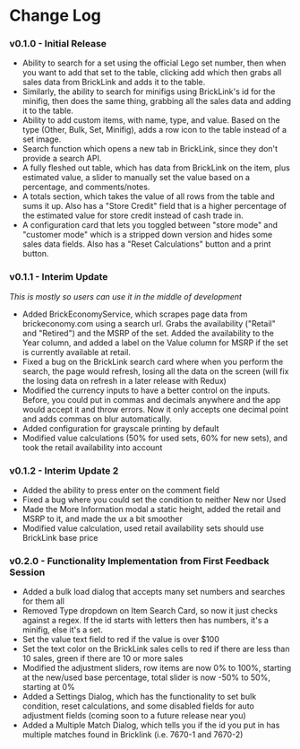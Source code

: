 # Change Log

### v0.1.0 - Initial Release

- Ability to search for a set using the official Lego set number, then when you want to add that set to the table, clicking add which then grabs all sales data from BrickLink and adds it to the table.
- Similarly, the ability to search for minifigs using BrickLink's id for the minifig, then does the same thing, grabbing all the sales data and adding it to the table.
- Ability to add custom items, with name, type, and value.  Based on the type (Other, Bulk, Set, Minifig), adds a row icon to the table instead of a set image.
- Search function which opens a new tab in BrickLink, since they don't provide a search API.
- A fully fleshed out table, which has data from BrickLink on the item, plus estimated value, a slider to manually set the value based on a percentage, and comments/notes.
- A totals section, which takes the value of all rows from the table and sums it up.  Also has a "Store Credit" field that is a higher percentage of the estimated value for store credit instead of cash trade in.
- A configuration card that lets you toggled between "store mode" and "customer mode" which is a stripped down version and hides some sales data fields.  Also has a "Reset Calculations" button and a print button.

### v0.1.1 - Interim Update

*This is mostly so users can use it in the middle of development*

- Added BrickEconomyService, which scrapes page data from brickeconomy.com using a search url.  Grabs the availability ("Retail" and "Retired") and the MSRP of the set.  Added the availability to the Year column, and added a label on the Value column for MSRP if the set is currently available at retail.
- Fixed a bug on the BrickLink search card where when you perform the search, the page would refresh, losing all the data on the screen (will fix the losing data on refresh in a later release with Redux)
- Modified the currency inputs to have a better control on the inputs.  Before, you could put in commas and decimals anywhere and the app would accept it and throw errors.  Now it only accepts one decimal point and adds commas on blur automatically.
- Added configuration for grayscale printing by default
- Modified value calculations (50% for used sets, 60% for new sets), and took the retail availability into account

### v0.1.2 - Interim Update 2

- Added the ability to press enter on the comment field
- Fixed a bug where you could set the condition to neither New nor Used
- Made the More Information modal a static height, added the retail and MSRP to it, and made the ux a bit smoother
- Modified value calculation, used retail availability sets should use BrickLink base price

### v0.2.0 - Functionality Implementation from First Feedback Session

- Added a bulk load dialog that accepts many set numbers and searches for them all
- Removed Type dropdown on Item Search Card, so now it just checks against a regex.  If the id starts with letters then has numbers, it's a minifig, else it's a set.
- Set the value text field to red if the value is over $100
- Set the text color on the BrickLink sales cells to red if there are less than 10 sales, green if there are 10 or more sales
- Modified the adjustment sliders, row items are now 0% to 100%, starting at the new/used base percentage, total slider is now -50% to 50%, starting at 0%
- Added a Settings Dialog, which has the functionality to set bulk condition, reset calculations, and some disabled fields for auto adjustment fields (coming soon to a future release near you)
- Added a Multiple Match Dialog, which tells you if the id you put in has multiple matches found in Bricklink (i.e. 7670-1 and 7670-2)